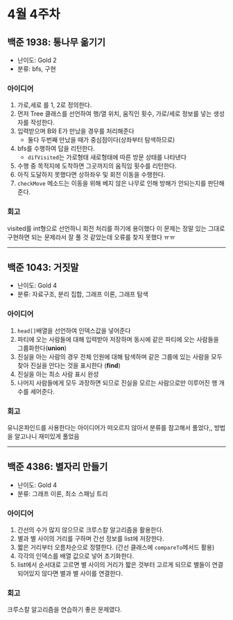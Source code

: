 # 4월 4주차
## 백준 1938: 통나무 옮기기
- 난이도: Gold 2
- 분류: bfs, 구현

### 아이디어
1. 가로,세로 를 1, 2로 정의한다.
1. 먼저 Tree 클래스를 선언하여 행/열 위치, 움직인 횟수, 가로/세로 정보를 넣는 생성자를 작성한다.
2. 입력받으며 B와 E가 만났을 경우를 처리해준다
    - 둘다 두번째 만났을 때가 중심점이다(상좌부터 탐색하므로)
3. bfs를 수행하여 답을 리턴한다.
    - `difVisited`는 가로형태 새로형태에 따른 방문 상태를 나타낸다
4. 수행 중 목적지에 도착하면 그곳까지의 움직임 횟수를 리턴한다.
5. 아직 도달하지 못했다면 상하좌우 및 회전 이동을 수행한다.
6. `checkMove` 메소드는 이동을 위해 베지 않은 나무로 인해 방해가 안되는지를 판단해준다.

### 회고
visited를 int형으로 선언하니 회전 처리를 하기에 용이했다
이 문제는 정말 있는 그대로 구현하면 되는 문제라서 잘 풀 것 같았는데 오류를 찾지 못했다 ㅠㅠ

___
## 백준 1043: 거짓말
- 난이도: Gold 4
- 분류: 자료구조, 분리 집합, 그래프 이론, 그래프 탐색

### 아이디어
1. `head[]`배열을 선언하여 인덱스값을 넣어준다
2. 파티에 오는 사람들에 대해 입력받아 저장하며 동시에 같은 파티에 오는 사람들을 그룹화한다(**union**)
3. 진실을 아는 사람의 경우 전체 인원에 대해 탐색하며 같은 그룹에 있는 사람을 모두 찾아 진실을 안다는 것을 표시한다 (**find**)
4. 진실을 아는 최소 사람 표시 완성
5. 나머지 사람들에게 모두 과장하면 되므로 진실을 모르는 사람으로만 이루어진 행 개수를 세어준다.

### 회고
유니온파인드를 사용한다는 아이디어가 떠오르지 않아서 분류를 참고해서 풀었다,, 방법을 알고나니 재미있게 풀었음

____
## 백준 4386: 별자리 만들기
- 난이도: Gold 4
- 분류: 그래프 이론, 최소 스패닝 트리

### 아이디어
1. 간선의 수가 많지 않으므로 크루스칼 알고리즘을 활용한다.
2. 별과 별 사이의 거리를 구하며 간선 정보를 list에 저장한다.
3. 짧은 거리부터 오름차순으로 정렬한다. (간선 클래스에 `compareTo`메서드 활용)
4. 각각의 인덱스를 배열 값으로 넣어 초기화한다.
5. list에서 순서대로 고르면 별 사이의 거리가 짧은 것부터 고르게 되므로 별들이 연결되어있지 않다면 별과 별 사이를 연결한다.

### 회고
크루스칼 알고리즘을 연습하기 좋은 문제였다.